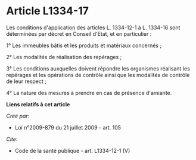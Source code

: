 # Article L1334-17

Les conditions d'application des articles L. 1334-12-1 à L. 1334-16 sont déterminées par décret en Conseil d'Etat, et en
particulier : 

1° Les immeubles bâtis et les produits et matériaux concernés ; 

2° Les modalités de réalisation des repérages ; 

3° Les conditions auxquelles doivent répondre les organismes réalisant les repérages et les opérations de contrôle ainsi que
les modalités de contrôle de leur respect ; 

4° La nature des mesures à prendre en cas de présence d'amiante.

**Liens relatifs à cet article**

_Créé par_:

  - Loi n°2009-879 du 21 juillet 2009 - art. 105

_Cite_:

  - Code de la santé publique - art. L1334-12-1 (V)
